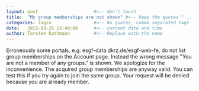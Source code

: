 ```yaml
---
layout: post                     #<-- don't touch
title:  "My group memberships are not shown" #<-- keep the quotes " ... "
categories: login                #<-- No quotes, comma separated tags
date:   2015-03-25 13:40:00      #<-- current date and time
author: Torsten Rathmann         #<-- Replace with the name
---
```


Erroneously some portals, e.g. esgf-data.dkrz.de/esgf-web-fe, do not list group memberships on the Account page. Instead the wrong message "You are not a member of any groups." is shown. We apologize for the inconvenience. The acquired group memberships are anyway valid. You can test this if you try again to join the same group. Your request will be denied because you are already member.
